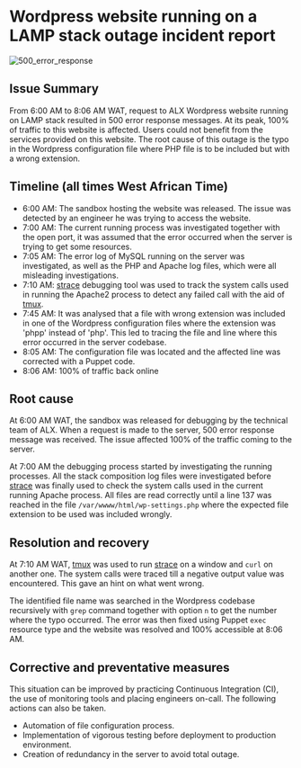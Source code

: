 # Wordpress website running on a LAMP stack outage incident report
![500_error_response](https://imgur.com/a/xWz9pKm)

## Issue Summary
From 6:00 AM to 8:06 AM WAT, request to ALX Wordpress website running on LAMP stack
resulted in 500 error response messages. At its peak, 100% of traffic to this website
is affected. Users could not benefit from the services provided on this website.
The root cause of this outage is the typo in the Wordpress configuration file where
PHP file is to be included but with a wrong extension.

## Timeline (all times West African Time)
- 6:00 AM: The sandbox hosting the website was released. The issue was detected by
		   an engineer he was trying to access the website.
- 7:00 AM: The current running process was investigated together with the open port,
		   it was assumed that the error occurred when the server is trying to get some resources.
- 7:05 AM: The error log of MySQL running on the server was investigated, as well as
		   the PHP and Apache log files, which were all misleading investigations.
- 7:10 AM: [strace](https://strace.io/) debugging tool was used to track the system calls used in running the
		   Apache2 process to detect any failed call with the aid of [tmux](https://hamvocke.com/blog/a-quick-and-easy-guide-to-tmux/).
- 7:45 AM: It was analysed that a file with wrong extension was included in one of the Wordpress
		   configuration files where the extension was 'phpp' instead of 'php'.
		   This led to tracing the file and line where this error occurred in the server codebase.
- 8:05 AM: The configuration file was located and the affected line was corrected with a Puppet code.
- 8:06 AM: 100% of traffic back online

## Root cause
At 6:00 AM WAT, the sandbox was released for debugging by the technical team of ALX.
When a request is made to the server, 500 error response message was received. The issue
affected 100% of the traffic coming to the server.

At 7:00 AM the debugging process started by investigating the running processes.
All the stack composition log files were investigated before [strace](https://strace.io/)
was finally used to check the system calls used in the current running Apache process.
All files are read correctly until a line 137 was reached in the file
`/var/wwww/html/wp-settings.php` where the expected file extension to be used
was included wrongly.

## Resolution and recovery
At 7:10 AM WAT, [tmux](https://hamvocke.com/blog/a-quick-and-easy-guide-to-tmux/) was used to
run [strace](https://strace.io/) on a window and `curl` on another one. The system
calls were traced till a negative output value was encountered. This gave an hint
on what went wrong.

The identified file name was searched in the Wordpress codebase recursively with `grep`
command together with option `n` to get the number where the typo occurred.
The error was then fixed using Puppet `exec` resource type and the website
was resolved and 100% accessible at 8:06 AM.

## Corrective and preventative measures
This situation can be improved by practicing Continuous Integration (CI), the use
of monitoring tools and placing engineers on-call. The following actions can also
be taken.
- Automation of file configuration process.
- Implementation of vigorous testing before deployment to production environment.
- Creation of redundancy in the server to avoid total outage.
